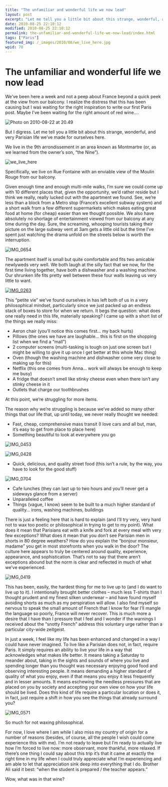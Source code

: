 ```yaml
---
title: "The unfamiliar and wonderful life we now lead"
layout: post
excerpt: "Let me tell you a little bit about this strange, wonderful, and very Parisian life we’ve made for ourselves here. We live in the 9th arrondissement in an area known as Montmartre (or, as we learned from the owner’s son, “the Nine”)."
date: 2010-08-25 22:10:12
modified: 2010-08-25 22:10:12
permalink: the-unfamiliar-and-wonderful-life-we-now-lead/index.html
tags: ["Paris"]
featured_img: /_images/2010/08/we_live_here.jpg
wpid: 70
---
```


# The unfamiliar and wonderful life we now lead

We’ve been here a week and not a peep about France beyond a quick peek at the view from our balcony. I realize the distress that this has been causing but I was waiting for the right inspiration to write our first Paris post. Maybe I’ve been waiting for the right amount of red wine….

![](/_images/2010/08/Photo-on-2010-08-22-at-20.49.jpg "Photo on 2010-08-22 at 20.49")

But I digress. Let me tell you a little bit about this strange, wonderful, and very Parisian life we’ve made for ourselves here.

We live in the 9th arrondissement in an area known as Montmartre (or, as we learned from the owner’s son, “the Nine”).

![](/_images/2010/08/we_live_here.jpg "we_live_here")

Specifically, we live on Rue Fontaine with an enviable view of the Moulin Rouge from our balcony.

Given enough time and enough multi-mile walks, I’m sure we could come up with 10 different places that, given the opportunity, we’d rather reside but I think we really, really lucked out with the apartment we found. See, we’re less than a block from a Metro stop (France’s excellent subway system) and a short walk from a few different supermarkets which makes eating great food at home (for cheap) easier than we thought possible. We also have absolutely no shortage of entertainment viewed from our balcony at any time during the day. Sure, the screaming, whooping tourists taking their picture on the large subway vent at 3am gets a little old but the time I’ve spent just watching the drama unfold on the streets below is worth the interruption.

![](/_images/2010/08/IMG_0654.jpg "IMG_0654")

The apartment itself is small but quite comfortable and fits two amicable newlyweds very well. We both laugh at the silly fact that we now, for the first time living together, have both a dishwasher and a washing machine. Our shrunken life fits pretty well between these four walls leaving us very little to want.

[![](/_images/2010/08/IMG_0263.jpg "IMG_0263")](/_images/2010/08/IMG_0263.jpg)

This “petite vie” we’ve found ourselves in has left both of us in a very philosophical mindset, particularly since we just packed up an endless stack of boxes to store for when we return. It begs the question: what does one really need in this life, materially speaking? I came up with a short list of the things we really miss:

- Aeron chair (you’ll notice this comes first… my back hurts)
- Pillows (the ones we have are laughable… this is first on the shopping list when we find a “mall”)
- 2 computer screens (multi-tasking is tough on just one screen but I might be willing to give it up once I get better at this whole Mac thing)
- Oven (though the washing machine and dishwasher come very close to making up for this)
- Netflix (this one comes from Anna… work will always be enough to keep me busy)
- A fridge that doesn’t smell like stinky cheese even when there isn’t any stinky cheese in it
- Outlets that charge our toothbrushes

At this point, we’re struggling for more items.

The reason why we’re struggling is because we’ve added so many other things that our life that, up until today, we never really thought we needed:

- Fast, cheap, comprehensive mass transit (I love cars and all but, man, it’s easy to get from place to place here)
- Something beautiful to look at everywhere you go

![](/_images/2010/08/IMG_0453.jpg "IMG_0453")

![](/_images/2010/08/IMG_0428.jpg "IMG_0428")

- Quick, delicious, and quality street food (this isn’t a rule, by the way, you have to look for the good stuff)

![](/_images/2010/08/IMG_0704.jpg "IMG_0704")

- Cafe lunches (they can last up to two hours and you’ll never get a sideways glance from a server)
- Unparalleled coffee
- Things (vague, I know) seem to be built to a much higher standard of quality… irons, washing machines, buildings

There is just a feeling here that is hard to explain (and I’ll try very, very hard not to wax too poetic or philosophical in trying to get to my point). What does it mean that Parisians eat with a knife and fork at every meal with very few exceptions? What does it mean that you don’t see Parisian men in shorts in 80 degree weathers? How do you explain the “bonjour monsieur, madame” you get in most storefronts when you walk in the door? The culture here appears to truly be centered around quality, experience, appearance, and sophistication. That’s not to say that there aren’t exceptions abound but the norm is clear and reflected in much of what we’ve experienced.

![](/_images/2010/08/IMG_0419.jpg "IMG_0419")

This has been, easily, the hardest thing for me to live up to (and I do want to live up to it). I intentionally brought better clothes – much less T-shirts than I thought prudent and my finest silken underwear – and have found myself avoiding shorts as much as my perspiration will allow. I also find myself so nervous to speak the small amount of French that I know for fear I’ll mangle the language so poorly, France will never recover. This is much more a desire that I have than I pressure that I feel and I wonder if the warnings I received about the “snotty French” address this voluntary urge rather than a particular city-wide zeitgeist.

In just a week, I feel like my life has been enhanced and changed in a way I could have never imagined. To live like a Parisian does not, in fact, require Paris. It simply requires an ability to live your life in a way that acknowledges what makes life better. It means taking a Saturday to meander about, taking in the sights and sounds of where you live and spending longer than you thought was necessary enjoying good food and observing interesting people. It means demanding a higher standard of quality of what you enjoy, even if that means you enjoy it less frequently and in lesser amounts. It means eschewing the needless pressures that are placed on you by society and accepting your own view on how your life should be lived. Does this kind of life require a particular location or does it, in fact, just require a shift in how you see the things that already surround you?

![](/_images/2010/08/IMG_0571.jpg "IMG_0571")

So much for not waxing philosophical.

For now, I love where I am while I also miss my country of origin for a number of reasons (besides, of course, all the people I wish could come experience this with me). I’m not ready to leave but I’m ready to actually live how I’m forced to live now: more observant, more thankful, more relaxed. If there’s one thing I could say about this trip it’s that it came at exactly the right time in my life when I could truly appreciate what I’m experiencing and am able to let that appreciation sink deep into everything that I do. Brother Ali said it best: “when the student is prepared / the teacher appears.”

Wow, what was in that wine?

